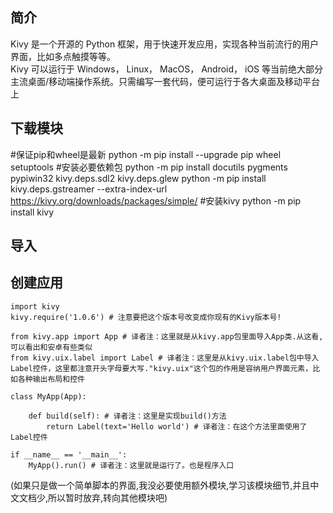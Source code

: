 ## 简介
Kivy 是一个开源的 Python 框架，用于快速开发应用，实现各种当前流行的用户界面，比如多点触摸等等。  
Kivy 可以运行于 Windows， Linux， MacOS， Android， iOS 等当前绝大部分主流桌面/移动端操作系统。只需编写一套代码，便可运行于各大桌面及移动平台上

## 下载模块
#保证pip和wheel是最新
python -m pip install --upgrade pip wheel setuptools
#安装必要依赖包
python -m pip install docutils pygments pypiwin32 kivy.deps.sdl2 kivy.deps.glew
python -m pip install kivy.deps.gstreamer --extra-index-url https://kivy.org/downloads/packages/simple/
#安装kivy
python -m pip install kivy

## 导入

## 创建应用
    import kivy
    kivy.require('1.0.6') # 注意要把这个版本号改变成你现有的Kivy版本号!

    from kivy.app import App # 译者注：这里就是从kivy.app包里面导入App类.从这看,可以看出和安卓有些类似
    from kivy.uix.label import Label # 译者注：这里是从kivy.uix.label包中导入Label控件，这里都注意开头字母要大写."kivy.uix"这个包的作用是容纳用户界面元素，比如各种输出布局和控件

    class MyApp(App):

        def build(self): # 译者注：这里是实现build()方法
            return Label(text='Hello world') # 译者注：在这个方法里面使用了Label控件

    if __name__ == '__main__':
        MyApp().run() # 译者注：这里就是运行了。也是程序入口

(如果只是做一个简单脚本的界面,我没必要使用额外模块,学习该模块细节,并且中文文档少,所以暂时放弃,转向其他模块吧)
